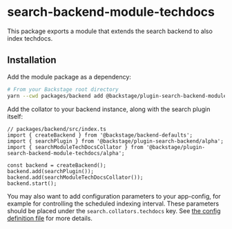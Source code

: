 # search-backend-module-techdocs

This package exports a module that extends the search backend to also index techdocs.

## Installation

Add the module package as a dependency:

```bash
# From your Backstage root directory
yarn --cwd packages/backend add @backstage/plugin-search-backend-module-techdocs
```

Add the collator to your backend instance, along with the search plugin itself:

```tsx
// packages/backend/src/index.ts
import { createBackend } from '@backstage/backend-defaults';
import { searchPlugin } from '@backstage/plugin-search-backend/alpha';
import { searchModuleTechDocsCollator } from '@backstage/plugin-search-backend-module-techdocs/alpha';

const backend = createBackend();
backend.add(searchPlugin());
backend.add(searchModuleTechDocsCollator());
backend.start();
```

You may also want to add configuration parameters to your app-config, for example for controlling the scheduled indexing interval. These parameters should be placed under the `search.collators.techdocs` key. See [the config definition file](https://github.com/backstage/backstage/blob/master/plugins/search-backend-module-techdocs/config.d.ts) for more details.
